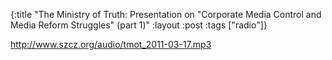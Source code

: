 {:title "The Ministry of Truth: Presentation on \"Corporate Media Control and Media Reform Struggles\" (part 1)"
:layout :post
:tags  ["radio"]}

<http://www.szcz.org/audio/tmot_2011-03-17.mp3>

